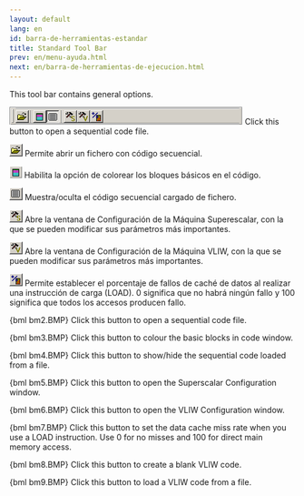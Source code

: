 ```yaml
---
layout: default
lang: en
id: barra-de-herramientas-estandar
title: Standard Tool Bar
prev: en/menu-ayuda.html
next: en/barra-de-herramientas-de-ejecucion.html
---
```


This tool bar contains general options.

![](imgs/bm2_result.png) Click this button to open a sequential code file.

![](imgs/bm3_result.png) Permite abrir un fichero con código secuencial.

![](imgs/bm4_result.png) Habilita la opción de colorear los bloques básicos en el código.

![](imgs/bm5_result.png) Muestra/oculta el código secuencial cargado de fichero.

![](imgs/bm6_result.png) Abre la ventana de Configuración de la Máquina Superescalar, con la que se pueden modificar sus parámetros más importantes.

![](imgs/bm7_result.png) Abre la ventana de Configuración de la Máquina VLIW, con la que se pueden modificar sus parámetros más importantes.

![](imgs/bm8_result.png) Permite establecer el porcentaje de fallos de caché de datos al realizar una instrucción de carga (LOAD). 0 significa que no habrá ningún fallo y 100 significa que todos los accesos producen fallo.

{bml bm2.BMP} Click this button to open a sequential code file.

{bml bm3.BMP} Click this button to colour the basic blocks in code window.

{bml bm4.BMP} Click this button to show/hide the sequential code loaded from a file.

{bml bm5.BMP} Click this button to open the Superscalar Configuration window.

{bml bm6.BMP} Click this button to open the VLIW Configuration window.

{bml bm7.BMP} Click this button to set the data cache miss rate when you use a LOAD instruction. Use 0 for no misses and 100 for direct main memory access.

{bml bm8.BMP} Click this button to create a blank VLIW code.

{bml bm9.BMP} Click this button to load a VLIW code from a file.